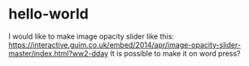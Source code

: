 # hello-world
I would like to make image opacity slider like this: https://interactive.guim.co.uk/embed/2014/apr/image-opacity-slider-master/index.html?ww2-dday
It is possible to make it on word press?
